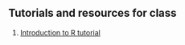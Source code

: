## Tutorials and resources for class

1. [Introduction to R tutorial](../fall2020/tutorials/introduction_to_R.html)